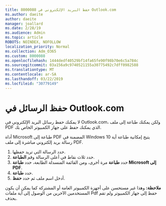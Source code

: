 ```yaml
---
title: 8000088 حفظ البريد الإلكتروني في Outlook.com
ms.author: daeite
author: daeite
manager: joallard
ms.date: 2/28/19
ms.audience: Admin
ms.topic: article
ROBOTS: NOINDEX, NOFOLLOW
localization_priority: Normal
ms.collection: Adm_O365
ms.custom: 8000088
ms.openlocfilehash: 1444dedf40529bf14fa65fe90f98b70e6c5a784c
ms.sourcegitcommit: 03a156a9c9740521155a30775492c7dff0982588
ms.translationtype: MT
ms.contentlocale: ar-SA
ms.lasthandoff: 03/22/2019
ms.locfileid: "30779149"
---
```

# <a name="saving-messages-in-outlookcom"></a>حفظ الرسائل في Outlook.com

لا يمكنك حفظ رسائل البريد الإلكتروني في Outlook.com، ولكن يمكنك طباعة إلى ملف PDF الذي يمكنك حفظ على جهاز الكمبيوتر الخاص بك.

أداة Microsoft طباعة إلى PDF المضمنة في Windows 10 يتيح إمكانية طباعة أية رسالة بريد إلكتروني مباشرة إلى ملف PDF.

1. حدد الرسالة التي تريد حفظها.
2. حدد ثلاث نقاط في أعلى الرسالة وقم **الطباعة**.
3. حدد **طباعة** مرة أخرى، ومن القائمة المنسدلة الطابعة، حدد **طباعة Microsoft إلى PDF**.
4. حدد **طباعة**.
5. أدخل اسم ملف ثم حدد **حفظ**.

**ملاحظة:** وهذا غير مستحسن على أجهزة الكمبيوتر العامة أو المشتركة كما يمكن أن يكون المستخدمين الآخرين من الوصول إلى أية ملفات Pdf حفظ إلى جهاز الكمبيوتر ولم تقم بحذف.